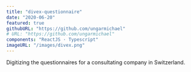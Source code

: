 ```yaml
---
title: "divex-questionnaire"
date: "2020-06-20"
featured: true
githubURL: "https://github.com/ungarmichael"
# URL: "https://github.com/ungarmichael"
components: "ReactJS · Typescript"
imageURL: "/images/divex.png"
---
```


Digitizing the questionnaires for a consultating company in Switzerland.
